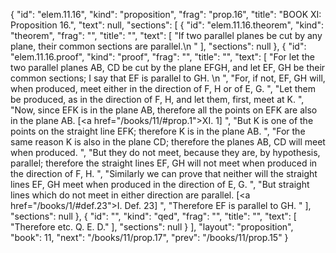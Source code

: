 {
  "id": "elem.11.16",
  "kind": "proposition",
  "frag": "prop.16",
  "title": "BOOK XI: Proposition 16.",
  "text": null,
  "sections": [
    {
      "id": "elem.11.16.theorem",
      "kind": "theorem",
      "frag": "",
      "title": "",
      "text": [
        "If two parallel planes be cut by any plane, their common sections are parallel.\n      "
      ],
      "sections": null
    },
    {
      "id": "elem.11.16.proof",
      "kind": "proof",
      "frag": "",
      "title": "",
      "text": [
        "For let the two parallel planes AB, CD be cut by the plane EFGH, and let EF, GH be their common sections; I say that EF is parallel to GH. \n      ",
        "For, if not, EF, GH will, when produced, meet either in the direction of F, H or of E, G. ",
        "Let them be produced, as in the direction of F, H, and let them, first, meet at K. ",
        "Now, since EFK is in the plane AB, therefore all the points on EFK are also in the plane AB. [<a href=\"/books/11/#prop.1\">XI. 1</a>] ",
        "But K is one of the points on the straight line EFK; therefore K is in the plane AB. ",
        "For the same reason K is also in the plane CD; therefore the planes AB, CD will meet when produced. ",
        "But they do not meet, because they are, by hypothesis, parallel; therefore the straight lines EF, GH will not meet when produced in the direction of F, H. ",
        "Similarly we can prove that neither will the straight lines EF, GH meet when produced in the direction of E, G. ",
        "But straight lines which do not meet in either direction are parallel. [<a href=\"/books/1/#def.23\">I. Def. 23</a>] ",
        "Therefore EF is parallel to GH. "
      ],
      "sections": null
    },
    {
      "id": "",
      "kind": "qed",
      "frag": "",
      "title": "",
      "text": [
        "Therefore etc. Q. E. D."
      ],
      "sections": null
    }
  ],
  "layout": "proposition",
  "book": 11,
  "next": "/books/11/prop.17",
  "prev": "/books/11/prop.15"
}
